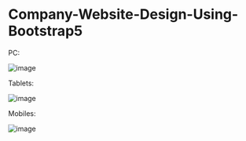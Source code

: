 # Company-Website-Design-Using-Bootstrap5
PC:

![image](https://user-images.githubusercontent.com/49645682/129441039-37562cf9-9172-465e-b982-c8b7d84cb1a2.png)


Tablets:

![image](https://user-images.githubusercontent.com/49645682/129441048-09661a05-9d5d-4525-95f8-b1d07cae70fc.png)


Mobiles:

![image](https://user-images.githubusercontent.com/49645682/129441054-85c382c0-d2dd-4f55-b4d8-9bfd459a6152.png)
